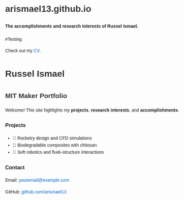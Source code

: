# arismael13.github.io
#### The accomplishments and research interests of Russel Ismael.
#Testing

Check out my [CV](CV.pdf).
<!DOCTYPE html>
<html>
<head>
  <meta charset="UTF-8">
  <title>Russel Ismael</title>
  <style>
    body {
      font-family: Arial, sans-serif;
      max-width: 700px;
      margin: 50px auto;
      line-height: 1.6;
    }
    h1, h2 {
      color: #333;
    }
    a {
      color: #0066cc;
      text-decoration: none;
    }
    a:hover {
      text-decoration: underline;
    }
  </style>
</head>
<body>
  <h1>Russel Ismael</h1>
  <h2>MIT Maker Portfolio</h2>
  
  <p>Welcome! This site highlights my <strong>projects</strong>, <strong>research interests</strong>, and <strong>accomplishments</strong>.</p>
  
  <h3>Projects</h3>
  <ul>
    <li>🚀 Rocketry design and CFD simulations</li>
    <li>🧬 Biodegradable composites with chitosan</li>
    <li>🤖 Soft robotics and fluid–structure interactions</li>
  </ul>
  
  <h3>Contact</h3>
  <p>Email: <a href="mailto:youremail@example.com">youremail@example.com</a></p>
  <p>GitHub: <a href="https://github.com/arismael13">github.com/arismael13</a></p>
</body>
</html>
